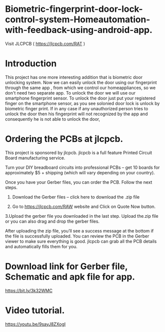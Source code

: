 # Biometric-fingerprint-door-lock-control-system-Homeautomation-with-feedback-using-android-app.
Visit JLCPCB ( https://jlcpcb.com/RAT )
# Introduction

This project has one more interesting addition that is biometric door unlocking system.
Now we can easily unlock the door using our fingerprint through the same app , from which we control our homeappliances, so we don't need two separate app.
To unlock the door we will use our smartphone fingerprint sensor. 
To unlock the door just put your registered finger on the smartphone sensor, as you see solonied door lock is unlock by biometric finger print.
If in any case if any unauthorized person tries to unlock the door then his fingerprint will not recognized by the app and consequently he is not able to unlock the door,


# Ordering the PCBs at jlcpcb.
This project is sponsored by jlcpcb. jlcpcb is a full feature Printed Circuit Board manufacturing service.

Turn your DIY breadboard circuits into professional PCBs – get 10 boards for approximately $5 + shipping (which will vary depending on your country).

Once you have your Gerber files, you can order the PCB. Follow the next steps.

1. Download the Gerber files – click here to download the .zip file

2. Go to https://jlcpcb.com/RAW website and Click on Quote Now button. 

3.Upload the gerber file you downloaded in the last step. Upload the.zip file or you can also drag and drop the gerber files. 

After uploading the zip file, you’ll see a success message at the bottom if   the file is successfully uploaded. You can review the PCB in the Gerber viewer to make sure everything is good.
jlcpcb can grab all the PCB details and automatically fills them for you.

# Download link for Gerber file, Schematic and apk file for app.
https://bit.ly/3k32WMC
# Video tutorial.
https://youtu.be/9sayJ8ZXogI
